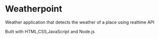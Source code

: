 # Weatherpoint
Weather application that detects the weather of a place using realtime API

Built with HTML,CSS,JavaScript and Node.js 
